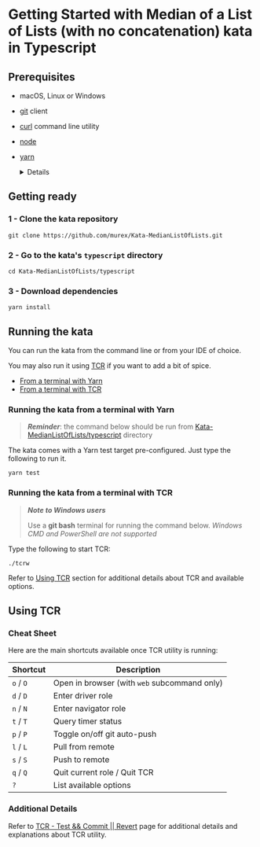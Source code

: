# Getting Started with Median of a List of Lists (with no concatenation) kata in Typescript

## Prerequisites

- macOS, Linux or Windows
- [git](https://git-scm.com/) client
- [curl](https://curl.se/download.html) command line utility
- [node](https://nodejs.org/en/download)
- [yarn](https://classic.yarnpkg.com/lang/en/docs/install)
  <details><summary>Details</summary>

  You can install node directly or through nvm.

  </details>

## Getting ready

### 1 - Clone the kata repository

```shell
git clone https://github.com/murex/Kata-MedianListOfLists.git
```

### 2 - Go to the kata's `typescript` directory

```shell
cd Kata-MedianListOfLists/typescript
```

### 3 - Download dependencies

```shell
yarn install
```

## Running the kata

You can run the kata from the command line or from your IDE of choice.

You may also run it using [TCR](../tcr/TCR.md) if you want to add a bit of spice.

- [From a terminal with Yarn](#running-the-kata-from-a-terminal-with-yarn)
- [From a terminal with TCR](#running-the-kata-from-a-terminal-with-tcr)

<a name="running-the-kata-from-a-terminal-with-yarn"/></a>

### Running the kata from a terminal with Yarn

> ***Reminder***: the command below should be run from [Kata-MedianListOfLists/typescript](.) directory

The kata comes with a Yarn test target pre-configured. Just type the following to run it.

```shell
yarn test
```

<a name="running-the-kata-from-a-terminal-with-tcr"/></a>

### Running the kata from a terminal with TCR

> ***Note to Windows users***
> 
> Use a **git bash** terminal for running the command below.
> _Windows CMD and PowerShell are not supported_

Type the following to start TCR:

```shell
./tcrw
```

Refer to [Using TCR](#using-tcr) section for additional details about TCR and available options.

<a name="using-tcr"/></a>

## Using TCR

### Cheat Sheet

Here are the main shortcuts available once TCR utility is running:

| Shortcut  | Description                                  |
|-----------|----------------------------------------------|
| `o` / `O` | Open in browser (with `web` subcommand only) |
| `d` / `D` | Enter driver role                            |
| `n` / `N` | Enter navigator role                         |
| `t` / `T` | Query timer status                           |
| `p` / `P` | Toggle on/off git auto-push                  |
| `l` / `L` | Pull from remote                             |
| `s` / `S` | Push to remote                               |
| `q` / `Q` | Quit current role / Quit TCR                 |
| `?`       | List available options                       |

### Additional Details

Refer to [TCR - Test && Commit || Revert](../tcr/TCR.md) page
for additional details and explanations about TCR utility.

